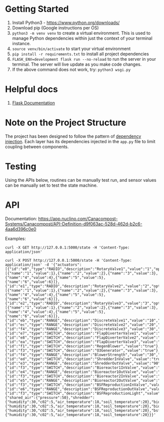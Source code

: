 # Getting Started 
1. Install Python3 - https://www.python.org/downloads/
2. Download pip (Google instructions per OS)
3. `python3 -m venv venv` to create a virtual environment. This is used to manage Python dependencies within just the context of your terminal instance. 
4. `source venv/bin/activate` to start your virtual environment 
5. `pip install -r requirements.txt` to install all project dependencies 
6. `FLASK_ENV=development flask run --no-reload` to run the server in your terminal. The server will live update as you make code changes. 
7. If the above command does not work, try: `python3 wsgi.py`

# Helpful docs 
1. [Flask Documentation](https://flask.palletsprojects.com/en/2.0.x/)

# Note on the Project Structure 
The project has been designed to follow the pattern of [dependency injection](https://en.wikipedia.org/wiki/Dependency_injection). Each layer has its dependencies injected in the `app.py` file to limit coupling between components. 

# Testing
Using the APIs below, routines can be manually test run, and sensor values can be manually set to test the state machine.

# API
Documentation: https://app.nuclino.com/Canacompost-Systems/Canacompost/API-Definition-d9f063ac-528d-462d-b2c6-4aa6d396c0e0

Examples: 
```
curl -X GET http://127.0.0.1:5000/state -H 'Content-Type: application/json' 
```
```
curl -X POST http://127.0.0.1:5000/state -H 'Content-Type: application/json' -d '{"actuators":[{"id":"e0","type":"RADIO","description":"RotaryValve1","value":"1","options":[{"name":"1","value":1},{"name":"2","value":2},{"name":"3","value":3},{"name":"4","value":4},{"name":"5","value":5},{"name":"6","value":6}]},{"id":"e1","type":"RADIO","description":"RotaryValve2","value":"2","options":[{"name":"1","value":1},{"name":"2","value":2},{"name":"3","value":3},{"name":"4","value":4},{"name":"5","value":5},{"name":"6","value":6}]},{"id":"e2","type":"RADIO","description":"RotaryValve3","value":"3","options":[{"name":"1","value":1},{"name":"2","value":2},{"name":"3","value":3},{"name":"4","value":4},{"name":"5","value":5},{"name":"6","value":6}]},{"id":"eb","type":"RANGE","description":"DiscreteValve1","value":"10","min":0,"max":100,"step":10,"unit":"Percent"},{"id":"ec","type":"RANGE","description":"DiscreteValve2","value":"20","min":0,"max":100,"step":10,"unit":"Percent"},{"id":"f4","type":"RANGE","description":"DiscreteValve3","value":"30","min":null,"max":null,"step":10,"unit":"Percent"},{"id":"e7","type":"SWITCH","description":"FlapDiverterValve1","value":"false"},{"id":"e8","type":"SWITCH","description":"FlapDiverterValve2","value":"true"},{"id":"ea","type":"SWITCH","description":"FlapDiverterValve3","value":"true"},{"id":"f1","type":"SWITCH","description":"RegenBlower","value":"true"},{"id":"f3","type":"SWITCH","description":"O3Generator","value":"true"},{"id":"f4","type":"RANGE","description":"BlowerStrength","value":"30","min":0,"max":100,"step":10,"unit":"Percent"},{"id":"ed","type":"SWITCH","description":"ShredderInValve","value":"true"},{"id":"e3","type":"RANGE","description":"ShredderOutValve","value":"90","min":0,"max":100,"step":10,"unit":"Percent"},{"id":"f3","type":"SWITCH","description":"Bioreactor1InValve","value":"true"},{"id":"e4","type":"RANGE","description":"Bioreactor1OutValve","value":"90","min":0,"max":100,"step":10,"unit":"Percent"},{"id":"f3","type":"SWITCH","description":"Bioreactor2InValve","value":"true"},{"id":"e5","type":"RANGE","description":"Bioreactor2OutValve","value":"90","min":0,"max":100,"step":10,"unit":"Percent"},{"id":"f3","type":"SWITCH","description":"BSFReproductionInValve","value":"true"},{"id":"e6","type":"RANGE","description":"BSFReproductionOutValve","value":"90","min":0,"max":100,"step":10,"unit":"Percent"},{"id":"f3","type":"SWITCH","description":"BSFReproductionLight","value":"true"}],"sensors":{"shared_air":{"pressure":50},"shredder":{"humidity":30,"c02":5,"air_temperature":18,"soil_temperature":20},"bioreactor_1":{"humidity":30,"c02":5,"air_temperature":18,"soil_temperature":20},"bioreactor_2":{"humidity":30,"c02":5,"air_temperature":18,"soil_temperature":20},"bsf_reproduction":{"humidity":30,"c02":5,"air_temperature":18,"soil_temperature":20}}}'
```